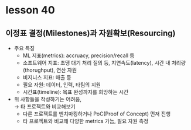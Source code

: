 # lesson 40

## 이정표 결정(Milestones)과 자원확보(Resourcing)

- 주요 특징
    - ML 지표(metrics): accruacy, precision/recall 등
    - 소프트웨어 지표: 초댕 대기 처리 질의 등, 지연속도(latency), 시간 내 처리량(thorughput), 연산 자원
    - 비지니스 지표: 매출 등
    - 필요 자원: 데이터, 인력, 타팀의 지원 
    - 시간표(timeline): 목표 완성까지를 희망하는 시간
- 위 사항들을 작성하기는 어려움, <br/> $\rightarrow$ 타 프로젝트와 비교해보기
    - 다른 프로젝트를 벤치마킹하거나 PoC(Proof of Concept) 먼저 진행
    - 타 프로젝트와 비교해 다양한 metrics 가늠, 필요 자원 측정